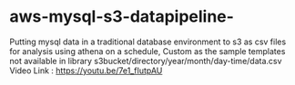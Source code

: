 # aws-mysql-s3-datapipeline-
Putting mysql data in a traditional database environment to s3 as csv files for analysis using athena on a schedule,  Custom as the sample templates not available in library s3bucket/directory/year/month/day-time/data.csv
Video Link : https://youtu.be/7e1_fIutpAU
